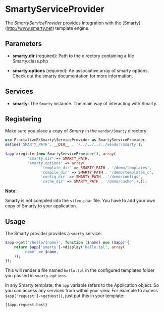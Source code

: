 SmartyServiceProvider
===================

The *SmartyServiceProvider* provides integration with the [Smarty] (http://www.smarty.net) template engine.

Parameters
----------

* **smarty.dir** (required): Path to the directory containing a file Smarty.class.php

* **smarty.options** (required): An associative array of smarty
  options. Check out the smarty documentation for more information.

Services
--------

* **smarty**: The ``Smarty`` instance. The main way of interacting with Smarty.

Registering
-----------

Make sure you place a copy of *Smarty* in the ``vendor/Smarty`` directory:

```php
use FractalizeR\Smarty\ServiceProvider as SmartyServiceProvider;
define('SMARTY_PATH', __DIR__ . '/../../../../vendor/Smarty');
        
$app->register(new SmartyServiceProvider(), array(
          'smarty.dir' => SMARTY_PATH,
          'smarty.options' => array(
                'template_dir' => SMARTY_PATH . '/demo/templates',
                'compile_dir' => SMARTY_PATH . '/demo/templates_c',
                'config_dir' => SMARTY_PATH . '/demo/configs',
                'cache_dir' => SMARTY_PATH . '/demo/cache',),));
```

**Note:**

Smarty is not compiled into the ``silex.phar`` file. You have to  add your own copy of Smarty to your application.

Usage
-----

The Smarty provider provides a ``smarty`` service:

```php
$app->get('/hello/{name}', function ($name) use ($app) {
    return $app['smarty']->display('hello.tpl', array(
        'name' => $name,
    ));
});
```

This will render a file named ``hello.tpl`` in the configured templates folder you passed in ``smarty.options``.

In any Smarty template, the ``app`` variable refers to the Application object.
So you can access any services from within your view. For example to access
``$app['request']->getHost()``, just put this in your template:

```
{$app.request.host}
```
